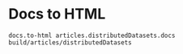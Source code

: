 # Docs to HTML

```ucm
docs.to-html articles.distributedDatasets.docs build/articles/distributedDatasets
```

